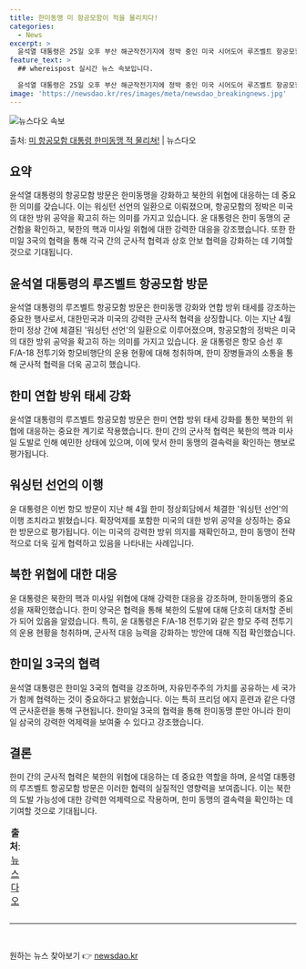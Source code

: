 ```yaml
---
title: 한미동맹 미 항공모함이 적을 물리치다!
categories:
  - News
excerpt: >
  윤석열 대통령은 25일 오후 부산 해군작전기지에 정박 중인 미국 시어도어 루즈벨트 항공모함을 방문해 북한의 …
feature_text: >
  ## whereispost 실시간 뉴스 속보입니다.

  윤석열 대통령은 25일 오후 부산 해군작전기지에 정박 중인 미국 시어도어 루즈벨트 항공모함을 방문해 북한의 …
image: 'https://newsdao.kr/res/images/meta/newsdao_breakingnews.jpg'
---
```


![뉴스다오 속보](https://newsdao.kr/res/images/meta/newsdao_breakingnews.jpg)

<p>출처: <a href="https://newsdao.kr/4426" rel="dofollow">미 항공모함 대통령 한미동맹 적 물리쳐!</a> | 뉴스다오</p>

<h2 data-ke-size="size26">요약</h2>
<p data-ke-size="size16">윤석열 대통령의 항공모함 방문은 한미동맹을 강화하고 북한의 위협에 대응하는 데 중요한 의미를 갖습니다. 이는 워싱턴 선언의 일환으로 이뤄졌으며, 항공모함의 정박은 미국의 대한 방위 공약을 확고히 하는 의미를 가지고 있습니다. 윤 대통령은 한미 동맹의 굳건함을 확인하고, 북한의 핵과 미사일 위협에 대한 강력한 대응을 강조했습니다. 또한 한미일 3국의 협력을 통해 각국 간의 군사적 협력과 상호 안보 협력을 강화하는 데 기여할 것으로 기대됩니다.</p>

<h2 data-ke-size="size26">윤석열 대통령의 루즈벨트 항공모함 방문</h2>
<p data-ke-size="size16">윤석열 대통령의 루즈벨트 항공모함 방문은 한미동맹 강화와 연합 방위 태세를 강조하는 중요한 행사로서, 대한민국과 미국의 강력한 군사적 협력을 상징합니다. 이는 지난 4월 한미 정상 간에 체결된 '워싱턴 선언'의 일환으로 이루어졌으며, 항공모함의 정박은 미국의 대한 방위 공약을 확고히 하는 의미를 가지고 있습니다. 윤 대통령은 항모 승선 후 F/A-18 전투기와 항모비행단의 운용 현황에 대해 청취하며, 한미 장병들과의 소통을 통해 군사적 협력을 더욱 공고히 했습니다.</p>

<h2 data-ke-size="size26">한미 연합 방위 태세 강화</h2>
<p data-ke-size="size16">윤석열 대통령의 루즈벨트 항공모함 방문은 한미 연합 방위 태세 강화를 통한 북한의 위협에 대응하는 중요한 계기로 작용했습니다. 한미 간의 군사적 협력은 북한의 핵과 미사일 도발로 인해 예민한 상태에 있으며, 이에 맞서 한미 동맹의 결속력을 확인하는 행보로 평가됩니다.</p>

<h2 data-ke-size="size26">워싱턴 선언의 이행</h2>
<p data-ke-size="size16">윤 대통령은 이번 항모 방문이 지난 해 4월 한미 정상회담에서 체결한 '워싱턴 선언'의 이행 조치라고 밝혔습니다. 확장억제를 포함한 미국의 대한 방위 공약을 상징하는 중요한 방문으로 평가됩니다. 이는 미국의 강력한 방위 의지를 재확인하고, 한미 동맹이 전략적으로 더욱 깊게 협력하고 있음을 나타내는 사례입니다.</p>

<h2 data-ke-size="size26">북한 위협에 대한 대응</h2>
<p data-ke-size="size16">윤 대통령은 북한의 핵과 미사일 위협에 대해 강력한 대응을 강조하며, 한미동맹의 중요성을 재확인했습니다. 한미 양국은 협력을 통해 북한의 도발에 대해 단호히 대처할 준비가 되어 있음을 알렸습니다. 특히, 윤 대통령은 F/A-18 전투기와 같은 항모 주력 전투기의 운용 현황을 청취하며, 군사적 대응 능력을 강화하는 방안에 대해 직접 확인했습니다.</p>

<h2 data-ke-size="size26">한미일 3국의 협력</h2>
<p data-ke-size="size16">윤석열 대통령은 한미일 3국의 협력을 강조하며, 자유민주주의 가치를 공유하는 세 국가가 함께 협력하는 것이 중요하다고 밝혔습니다. 이는 특히 프리덤 에지 훈련과 같은 다영역 군사훈련을 통해 구현됩니다. 한미일 3국의 협력을 통해 한미동맹 뿐만 아니라 한미일 삼국의 강력한 억제력을 보여줄 수 있다고 강조했습니다.</p>

<h2 data-ke-size="size26">결론</h2>
<p data-ke-size="size16">한미 간의 군사적 협력은 북한의 위협에 대응하는 데 중요한 역할을 하며, 윤석열 대통령의 루즈벨트 항공모함 방문은 이러한 협력의 실질적인 영향력을 보여줍니다. 이는 북한의 도발 가능성에 대한 강력한 억제력으로 작용하며, 한미 동맹의 결속력을 확인하는 데 기여할 것으로 기대됩니다.</p>

<table>
  <caption><b>출처</b>: <a href="https://newsdao.kr/4426">뉴스다오</a></caption>
</table>
<hr>

<p data-ke-size="size16">&nbsp;</p> 

원하는 뉴스 찾아보기 👉 <a href="https://newsdao.kr" rel="dofollow">newsdao.kr</a>


